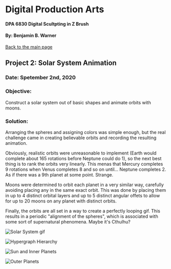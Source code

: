 # Digital Production Arts
#### DPA 6830 Digital Scultpting in Z Brush
#### By: Benjamin B. Warner

[Back to the main page](https://benwarnerdigitalarts.github.io/3Dworks/)

## Project 2: Solar System Animation
### Date: Spetember 2nd, 2020

### Objective:
Construct a solar system out of basic shapes and animate orbits with moons.

### Solution:
Arranging the spheres and assigning colors was simple enough, but the real challenge came in creating believable orbits and recording the resulting animation.

Obviously, realistic orbits were unreasonable to implement (Earth would complete about 165 rotations before Neptune could do 1), so the next best thing is to rank the orbits very linearly.  This menas that Mercury completes 9 rotations when Venus completes 8 and so on until... Neptune completes 2. As if there was a 9th planet at some point.  Strange.

Moons were determined to orbit each planet in a very similar way, carefully avoiding placing any in the same exact orbit.  This was done by placing them in up to 4 distinct orbital layers and up to 5 distinct angular offets to allow for up to 20 moons on any planet with distinct orbits.

Finally, the orbits are all set in a way to create a perfectly looping gif.  This results in a periodic "alignment of the spheres", which is associated with some sort of supernatural phenomena.  Maybe it's Cthulhu?

![Solar System gif](https://benwarnerdigitalarts.github.io/3Dworks/dpa8070/solarSystem/images/solarSystem.gif)

![Hypergraph Hierarchy](https://benwarnerdigitalarts.github.io/3Dworks/dpa8070/solarSystem/images/hyperHierarchy.JPG)

![Sun and Inner Planets](https://benwarnerdigitalarts.github.io/3Dworks/dpa8070/solarSystem/images/sunAndInnerPlanets.JPG)


![Outer Planets](https://benwarnerdigitalarts.github.io/3Dworks/dpa8070/solarSystem/images/outerPlanets.JPG)
